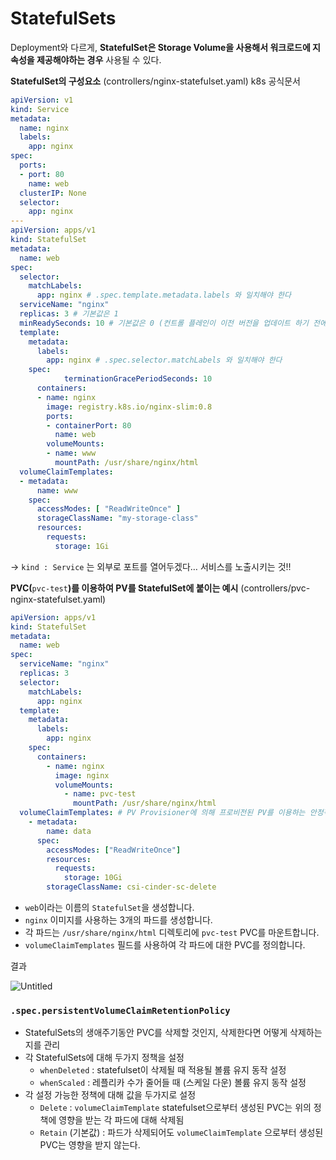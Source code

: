 # StatefulSets

Deployment와 다르게, **StatefulSet은 Storage Volume을 사용해서 워크로드에 지속성을 제공해야하는 경우** 사용될 수 있다.

**StatefulSet의 구성요소** (controllers/nginx-statefulset.yaml) k8s 공식문서

```yaml
apiVersion: v1
kind: Service
metadata:
  name: nginx
  labels:
    app: nginx
spec:
  ports:
  - port: 80
    name: web
  clusterIP: None
  selector:
    app: nginx
---
apiVersion: apps/v1
kind: StatefulSet
metadata:
  name: web
spec:
  selector:
    matchLabels:
      app: nginx # .spec.template.metadata.labels 와 일치해야 한다
  serviceName: "nginx"
  replicas: 3 # 기본값은 1
  minReadySeconds: 10 # 기본값은 0 (컨트롤 플레인이 이전 버전을 업데이트 하기 전에, 업데이트된 파드가 실행 및 준비될 때까지 기다리는 최소 준비시간 초)
  template:
    metadata:
      labels:
        app: nginx # .spec.selector.matchLabels 와 일치해야 한다
    spec:
			terminationGracePeriodSeconds: 10
      containers:
      - name: nginx
        image: registry.k8s.io/nginx-slim:0.8
        ports:
        - containerPort: 80
          name: web
        volumeMounts:
        - name: www
          mountPath: /usr/share/nginx/html
  volumeClaimTemplates:
  - metadata:
      name: www
    spec:
      accessModes: [ "ReadWriteOnce" ]
      storageClassName: "my-storage-class"
      resources:
        requests:
          storage: 1Gi
```

→ `kind : Service` 는 외부로 포트를 열어두겠다… 서비스를 노출시키는 것!!

**PVC(**`pvc-test`**)를 이용하여 PV를 StatefulSet에 붙이는 예시** (controllers/pvc-nginx-statefulset.yaml)

```yaml
apiVersion: apps/v1
kind: StatefulSet
metadata:
  name: web
spec:
  serviceName: "nginx"
  replicas: 3
  selector:
    matchLabels:
      app: nginx
  template:
    metadata:
      labels:
        app: nginx
    spec:
      containers:
        - name: nginx
          image: nginx
          volumeMounts:
            - name: pvc-test
              mountPath: /usr/share/nginx/html
  volumeClaimTemplates: # PV Provisioner에 의해 프로비전된 PV를 이용하는 안정적인 스토리지 제공
    - metadata:
        name: data
      spec:
        accessModes: ["ReadWriteOnce"]
        resources:
          requests:
            storage: 10Gi
        storageClassName: csi-cinder-sc-delete
```

- `web`이라는 이름의 `StatefulSet`을 생성합니다.
- `nginx` 이미지를 사용하는 3개의 파드를 생성합니다.
- 각 파드는 `/usr/share/nginx/html` 디렉토리에 `pvc-test` PVC를 마운트합니다.
- `volumeClaimTemplates` 필드를 사용하여 각 파드에 대한 PVC를 정의합니다.

결과

![Untitled](https://s3-us-west-2.amazonaws.com/secure.notion-static.com/d1cddd58-d294-4e33-a31d-de6ce358c8eb/Untitled.png)

### `.spec.persistentVolumeClaimRetentionPolicy`

- StatefulSets의 생애주기동안 PVC를 삭제할 것인지, 삭제한다면 어떻게 삭제하는지를 관리
- 각 StatefulSets에 대해 두가지 정책을 설정
  - `whenDeleted` : statefulset이 삭제될 때 적용될 볼륨 유지 동작 설정
  - `whenScaled` : 레플리카 수가 줄어들 때 (스케일 다운) 볼륨 유지 동작 설정
- 각 설정 가능한 정책에 대해 값을 두가지로 설정
  - `Delete` : `volumeClaimTemplate` statefulset으로부터 생성된 PVC는 위의 정책에 영향을 받는 각 파드에 대해 삭제됨
  - `Retain` (기본값) : 파드가 삭제되어도 `volumeClaimTemplate` 으로부터 생성된 PVC는 영향을 받지 않는다.
